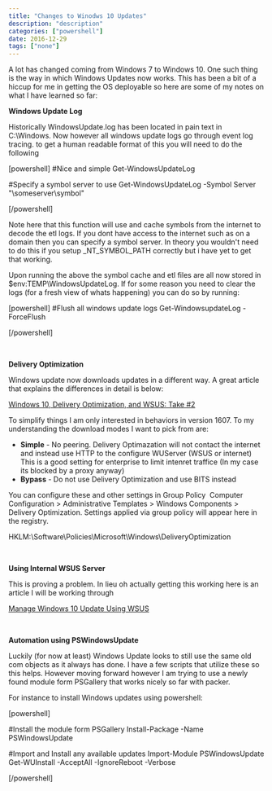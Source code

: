 ```yaml
---
title: "Changes to Winodws 10 Updates"
description: "description"
categories: ["powershell"]
date: 2016-12-29
tags: ["none"]
---
```


A lot has changed coming from Windows 7 to Windows 10. One such thing is the way in which Windows Updates now works. This has been a bit of a hiccup for me in getting the OS deployable so here are some of my notes on what I have learned so far:

<strong>Windows Update Log</strong>

Historically WindowsUpdate.log has been located in pain text in C:\Windows\. Now however all windows update logs go through event log tracing. to get a human readable format of this you will need to do the following

[powershell]
#Nice and simple
Get-WindowsUpdateLog

#Specify a symbol server to use
Get-WindowsUpdateLog -Symbol Server "\\someserver\symbol"

[/powershell]

Note here that this function will use and cache symbols from the internet to decode the etl logs. If you dont have access to the internet such as on a domain then you can specify a symbol server. In theory you wouldn't need to do this if you setup _NT_SYMBOL_PATH correctly but i have yet to get that working.

Upon running the above the symbol cache and etl files are all now stored in $env:TEMP\WindowsUpdateLog. If for some reason you need to clear the logs (for a fresh view of whats happening) you can do so by running:

[powershell]
#Flush all windows update logs
Get-WindowsupdateLog -ForceFlush

[/powershell]

&nbsp;

<strong>Delivery Optimization</strong>

Windows update now downloads updates in a different way. A great article that explains the differences in detail is below:

<a href="https://blogs.technet.microsoft.com/mniehaus/2016/08/16/windows-10-delivery-optimization-and-wsus-take-2/">Windows 10, Delivery Optimization, and WSUS: Take #2</a>

To simplify things I am only interested in behaviors in version 1607. To my understanding the download modes I want to pick from are:
<ul>
 	<li><strong>Simple</strong> - No peering. Delivery Optimazation will not contact the internet and instead use HTTP to the configure WUServer (WSUS or internet) This is a good setting for enterprise to limit intenret traffice (In my case its blocked by a proxy anyway)</li>
 	<li><strong>Bypass</strong> - Do not use Delivery Optimization and use BITS instead</li>
</ul>
You can configure these and other settings in Group Policy  Computer Configuration &gt; Administrative Templates &gt; Windows Components &gt; Delivery Optimization. Settings applied via group policy will appear here in the registry.

HKLM:\Software\Policies\Microsoft\Windows\DeliveryOptimization

&nbsp;

<strong>Using Internal WSUS Server</strong>

This is proving a problem. In lieu oh actually getting this working here is an article I will be working through

<a href="https://technet.microsoft.com/en-gb/itpro/windows/manage/waas-manage-updates-wsus">Manage Windows 10 Update Using WSUS</a>

&nbsp;

<strong>Automation using PSWindowsUpdate</strong>

Luckily (for now at least) Windows Update looks to still use the same old com objects as it always has done. I have a few scripts that utilize these so this helps. However moving forward however I am trying to use a newly found module form PSGallery that works nicely so far with packer.

For instance to install Windows updates using powershell:

[powershell]

#Install the module form PSGallery
Install-Package -Name PSWindowsUpdate

#Import and Install any available updates
Import-Module PSWindowsUpdate
Get-WUInstall -AcceptAll -IgnoreReboot -Verbose

[/powershell]
